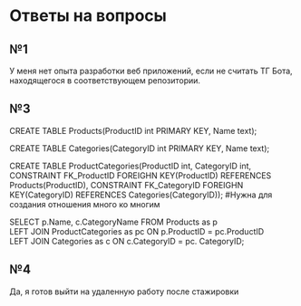 <h1>Ответы на вопросы</h1>
<h2>№1</h2>
<p>У меня нет опыта разработки веб приложений, если не считать ТГ Бота, находящегося в соответствующем репозитории.</p>
<h2>№3</h2>
<p>CREATE TABLE Products(ProductID int PRIMARY KEY, Name text);</p>
<p>CREATE TABLE Categories(CategoryID int PRIMARY KEY, Name text);</p>
<p>CREATE TABLE ProductCategories(ProductID int, CategoryID int, CONSTRAINT FK_ProductID FOREIGHN KEY(ProductID) REFERENCES Products(ProductID), CONSTRAINT FK_CategoryID FOREIGHN KEY(CategoryID) REFERENCES Categories(CategoryID)); #Нужна для создания отношения много ко многим</p>
<p>SELECT p.Name, c.CategoryName FROM Products as p<br>LEFT JOIN ProductCategories as pc ON p.ProductID = pc.ProductID<br>LEFT JOIN Categories as c ON c.CategoryID = pc. CategoryID;</p>
<h2>№4</h2>
<p>Да, я готов выйти на удаленную работу после стажировки</p>
